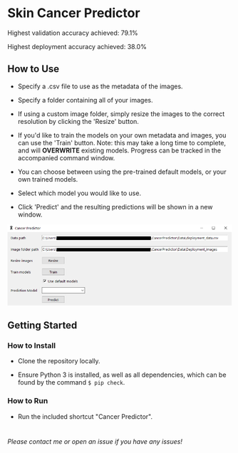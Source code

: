 # Skin Cancer Predictor

Highest validation accuracy achieved: 79.1%

Highest deployment accuracy achieved: 38.0%

## How to Use
- Specify a .csv file to use as the metadata of the images.

- Specify a folder containing all of your images.

- If using a custom image folder, simply resize the images to the correct resolution by clicking the 'Resize' button.

- If you'd like to train the models on your own metadata and images, you can use the 'Train' button. Note: this may take a long time to complete, and will **OVERWRITE** existing models. Progress can be tracked in the accompanied command window.

- You can choose between using the pre-trained default models, or your own trained models.

- Select which model you would like to use.

- Click 'Predict' and the resulting predictions will be shown in a new window.

![Preview Image](./preview.png)

## Getting Started
### How to Install
- Clone the repository locally.

- Ensure Python 3 is installed, as well as all dependencies, which can be found by the command `$ pip check`.

### How to Run
- Run the included shortcut "Cancer Predictor".
#
_Please contact me or open an issue if you have any issues!_
